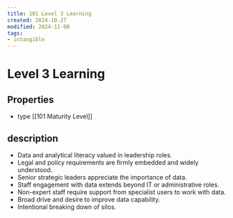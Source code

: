 ```yaml
---
title: 101 Level 3 Learning
created: 2024-10-27
modified: 2024-11-08
tags:
- intangible
---
```

# Level 3 Learning
## Properties
- type [[101 Maturity Level]]
## description
- Data and analytical literacy valued in leadership roles.
- Legal and policy requirements are firmly embedded and widely understood.
- Senior strategic leaders appreciate the importance of data.
- Staff engagement with data extends beyond IT or administrative roles.
- Non-expert staff require support from specialist users to work with data.
- Broad drive and desire to improve data capability.
- Intentional breaking down of silos.
